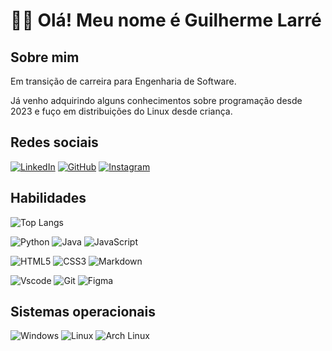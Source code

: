 # 🙋‍♂️ Olá! Meu nome é Guilherme Larré

## Sobre mim
Em transição de carreira para Engenharia de Software.

Já venho adquirindo alguns conhecimentos sobre programação desde 2023 e fuço em distribuições do Linux desde criança.

## Redes sociais
[![LinkedIn](https://img.shields.io/badge/LinkedIn-0077B5?style=for-the-badge&logo=linkedin&logoColor=white)](https://www.linkedin.com/in/guilarre/)
[![GitHub](https://img.shields.io/badge/GitHub-100000?style=for-the-badge&logo=github&logoColor=white)](https://github.com/guilarre/)
[![Instagram](https://img.shields.io/badge/-Instagram-%23E4405F?style=for-the-badge&logo=instagram&logoColor=white)](https://www.instagram.com/guilarre/)


## Habilidades

![Top Langs](https://github-readme-stats-git-masterrstaa-rickstaa.vercel.app/api/top-langs/?username=guilarre&layout=compact&bg_color=000&border_color=30A3DC&title_color=E94D5F&text_color=FFF)


![Python](https://img.shields.io/badge/python-3670A0?style=for-the-badge&logo=python&logoColor=ffdd54)
![Java](https://img.shields.io/badge/java-%23ED8B00.svg?style=for-the-badge&logo=openjdk&logoColor=white)
![JavaScript](https://img.shields.io/badge/JavaScript-F7DF1E?style=for-the-badge&logo=javascript&logoColor=black)

![HTML5](https://img.shields.io/badge/HTML5-E34F26?style=for-the-badge&logo=html5&logoColor=white)
![CSS3](https://img.shields.io/badge/CSS3-1572B6?style=for-the-badge&logo=css3&logoColor=white)
![Markdown](https://img.shields.io/badge/Markdown-000?style=for-the-badge&logo=markdown)

![Vscode](https://img.shields.io/badge/Vscode-007ACC?style=for-the-badge&logo=visual-studio-code&logoColor=white)
![Git](https://img.shields.io/badge/GIT-E44C30?style=for-the-badge&logo=git&logoColor=white)
![Figma](https://img.shields.io/badge/Figma-696969?style=for-the-badge&logo=figma&logoColor=figma)

## Sistemas operacionais
![Windows](https://img.shields.io/badge/Windows-000?style=for-the-badge&logo=windows&logoColor=2CA5E0)
![Linux](https://img.shields.io/badge/Linux-000?style=for-the-badge&logo=linux&logoColor=FCC624)
![Arch Linux](https://img.shields.io/badge/Arch%20Linux-000?logo=arch-linux&logoColor=FCC624&style=for-the-badge)
